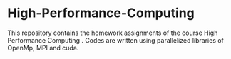 # High-Performance-Computing
This repository contains the homework assignments of the course High Performance Computing . Codes are written using parallelized libraries of OpenMp, MPI and cuda.
